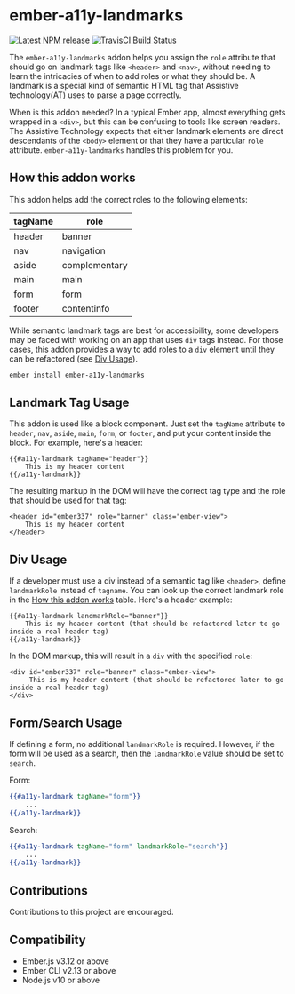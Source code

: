 # ember-a11y-landmarks
[![Latest NPM release](https://img.shields.io/npm/v/ember-a11y-landmarks.svg)](https://www.npmjs.com/package/ember-a11y-landmarks)
[![TravisCI Build Status](https://img.shields.io/travis/ember-a11y/ember-a11y-landmarks/master.svg?label=TravisCI)](https://travis-ci.org/ember-a11y/ember-a11y-landmarks)

The `ember-a11y-landmarks` addon helps you assign the `role` attribute that should go on landmark tags like `<header>` and `<nav>`, without needing to learn the intricacies of when to add roles or what they should be. A landmark is a special kind of semantic HTML tag that Assistive technology(AT) uses to parse a page correctly.

When is this addon needed? In a typical Ember app, almost everything gets wrapped in a `<div>`, but this can be confusing to tools like screen readers. The Assistive Technology expects that either landmark elements are direct descendants of the `<body>` element or that they have a particular `role` attribute. `ember-a11y-landmarks` handles this problem for you.

## How this addon works
This addon helps add the correct roles to the following elements:

| tagName | role |
| ---- | --- |
| header | banner |
| nav | navigation |
| aside | complementary |
| main | main |
| form | form |
| footer | contentinfo |

While semantic landmark tags are best for accessibility, some developers may be faced with working on an app that uses `div` tags instead. For those cases, this addon provides a way to add roles to a `div` element until they can be refactored (see [Div Usage](#div-usage)).



```bash
ember install ember-a11y-landmarks
```

## Landmark Tag Usage

This addon is used like a block component. Just set the `tagName` attribute to `header`, `nav`, `aside`, `main`, `form`, or `footer`, and put your content inside the block. For example, here's a header:

```
{{#a11y-landmark tagName="header"}}
    This is my header content
{{/a11y-landmark}}
```

The resulting markup in the DOM will have the correct tag type and the role that should be used for that tag:

```
<header id="ember337" role="banner" class="ember-view">
    This is my header content
</header>
```

## Div Usage

If a developer must use a div instead of a semantic tag like `<header>`, define `landmarkRole` instead of `tagname`. You can look up the correct landmark role in the  [How this addon works](#how-this-addon-works) table. Here's a header example:

```
{{#a11y-landmark landmarkRole="banner"}}
    This is my header content (that should be refactored later to go inside a real header tag)
{{/a11y-landmark}}
```

In the DOM markup, this will result in a `div` with the specified `role`:

 ```
<div id="ember337" role="banner" class="ember-view">
      This is my header content (that should be refactored later to go inside a real header tag)
</div>
 ```

## Form/Search Usage

If defining a form, no additional `landmarkRole` is required. However, if the form will be used as a search, then the `landmarkRole` value should be set to `search`.

Form:
```hbs
{{#a11y-landmark tagName="form"}}
    ...
{{/a11y-landmark}}
```

Search:
```hbs
{{#a11y-landmark tagName="form" landmarkRole="search"}}
    ...
{{/a11y-landmark}}
```

## Contributions
Contributions to this project are encouraged.

## Compatibility

* Ember.js v3.12 or above
* Ember CLI v2.13 or above
* Node.js v10 or above

